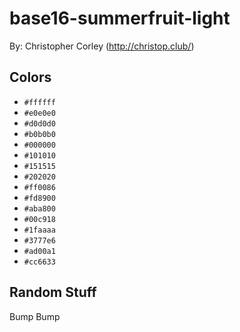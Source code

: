 # base16-summerfruit-light

By: Christopher Corley (http://christop.club/)

## Colors

* `#ffffff`
* `#e0e0e0`
* `#d0d0d0`
* `#b0b0b0`
* `#000000`
* `#101010`
* `#151515`
* `#202020`
* `#ff0086`
* `#fd8900`
* `#aba800`
* `#00c918`
* `#1faaaa`
* `#3777e6`
* `#ad00a1`
* `#cc6633`

## Random Stuff

Bump
Bump
